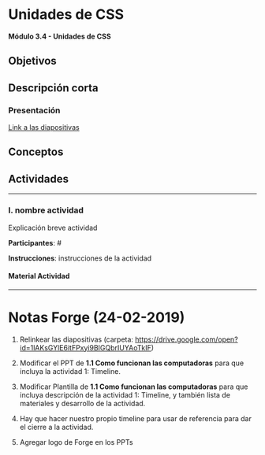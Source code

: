 # Unidades de CSS

**Módulo 3.4 - Unidades de CSS**

## Objetivos



## Descripción corta

### Presentación

[Link a las diapositivas]()

## Conceptos

## Actividades

---

### I. nombre actividad

Explicación breve actividad

**Participantes**: #

**Instrucciones**: instrucciones de la actividad

#### Material Actividad

---



# Notas Forge (24-02-2019)

1. Relinkear las diapositivas (carpeta: https://drive.google.com/open?id=1lAKsGYlE6itFPxyi9BIGQbrIUYAoTkIF)

2. Modificar el PPT de **1.1 Como funcionan las computadoras** para que incluya la actividad 1: Timeline. 

3. Modificar Plantilla de **1.1 Como funcionan las computadoras** para que incluya descripción de la actividad 1: Timeline, y también lista de materiales y desarrollo de la actividad. 

4. Hay que hacer nuestro propio timeline para usar de referencia para dar el cierre a la actividad. <Nestor>

5. Agregar logo de Forge en los PPTs


